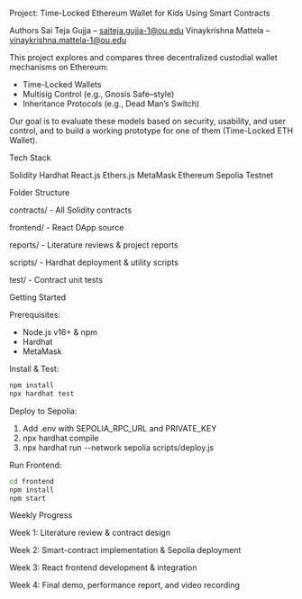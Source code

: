 Project: Time-Locked Ethereum Wallet for Kids Using Smart Contracts

Authors
Sai Teja Gujja – saiteja.gujja-1@ou.edu
Vinaykrishna Mattela – vinaykrishna.mattela-1@ou.edu

This project explores and compares three decentralized custodial wallet mechanisms on Ethereum:
- Time-Locked Wallets
- Multisig Control (e.g., Gnosis Safe–style)
- Inheritance Protocols (e.g., Dead Man’s Switch)

Our goal is to evaluate these models based on security, usability, and user control, and to build a working prototype for one of them (Time-Locked ETH Wallet).

Tech Stack

Solidity
Hardhat
React.js
Ethers.js
MetaMask
Ethereum Sepolia Testnet

Folder Structure

contracts/ - All Solidity contracts

frontend/ - React DApp source

reports/ - Literature reviews & project reports

scripts/ - Hardhat deployment & utility scripts

test/ - Contract unit tests

Getting Started

Prerequisites:
- Node.js v16+ & npm
- Hardhat
- MetaMask

Install & Test:
```bash
npm install
npx hardhat test
```

Deploy to Sepolia:
1. Add .env with SEPOLIA_RPC_URL and PRIVATE_KEY
2. npx hardhat compile
3. npx hardhat run --network sepolia scripts/deploy.js

Run Frontend:
```bash
cd frontend
npm install
npm start
```
Weekly Progress

Week 1: Literature review & contract design

Week 2: Smart-contract implementation & Sepolia deployment

Week 3: React frontend development & integration

Week 4: Final demo, performance report, and video recording
